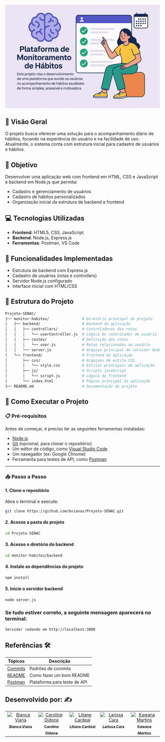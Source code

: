 <img src="./monitor-habitos/backend/public/images/banner-readme.md.png" alt="Banner da Plataforma de Monitoramento de Hábitos" width="800"/>


## 📌 Visão Geral

O projeto busca oferecer uma solução para o acompanhamento diário de hábitos, focando na experiência do usuário e na facilidade de uso. Atualmente, o sistema conta com estrutura inicial para cadastro de usuários e hábitos.

## 🎯 Objetivo

Desenvolver uma aplicação web com frontend em HTML, CSS e JavaScript e backend em Node.js que permita:
- Cadastro e gerenciamento de usuários
- Cadastro de hábitos personalizados
- Organização inicial da estrutura de backend e frontend

## 💻 Tecnologias Utilizadas

- **Frontend**: HTML5, CSS, JavaScript
- **Backend**: Node.js, Express.js
- **Ferramentas**: Postman, VS Code

## 🧩 Funcionalidades Implementadas

- Estrutura de backend com Express.js
- Cadastro de usuários (rotas e controllers)
- Servidor Node.js configurado
- Interface inicial com HTML/CSS

## 📁 Estrutura do Projeto

```bash
Projeto-SENAC/
├── monitor-habitos/               # Diretório principal do projeto
│   ├── backend/                   # Backend da aplicação
│   │   ├── controllers/           # Controladores das rotas
│   │   │   └── userController.js  # Lógica do controlador de usuário
│   │   ├── routes/                # Definição das rotas
│   │   │   └── user.js            # Rotas relacionadas ao usuário
│   │   └── server.js              # Arquivo principal do servidor Node.js
│   └── frontend/                  # Frontend da aplicação
│       ├── css/                   # Arquivos de estilo CSS
│       │   └── style.css          # Estilos principais da aplicação
│       ├── js/                    # Scripts JavaScript
│       │   └── script.js          # Lógica do frontend
│       └── index.html             # Página principal da aplicação
├── README.md                      # Documentação do projeto

```
## 🚀 Como Executar o Projeto

### 📋 Pré-requisitos

Antes de começar, é preciso ter as seguintes ferramentas instaladas:

- [Node.js](https://nodejs.org/)
- [Git](https://git-scm.com/) (opcional, para clonar o repositório)
- Um editor de código, como [Visual Studio Code](https://code.visualstudio.com/)
- Um navegador (ex: Google Chrome)
- Ferramenta para testes de API, como [Postman](https://www.postman.com/)

---

### 📥 Passo a Passo

#### 1. Clone o repositório

Abra o terminal e execute:

```bash
git clone https://github.com/bvianas/Projeto-SENAC.git
```

#### 2. Acesse a pasta do projeto
```bash
cd Projeto-SENAC
```
#### 3. Acesse o diretório do backend
```bash
cd monitor-habitos/backend
```
#### 4. Instale as dependências do projeto
```bash
npm install
```
#### 5. Inicie o servidor backend
```bash
node server.js
```

### Se tudo estiver correto, a seguinte mensagem aparecerá no terminal:

```bash
Servidor rodando em http://localhost:3000
```

## Referências 🛠️

| Tópicos | Descrição |
|--------|-----------|
|[Commits](https://github.com/iuricode/padroes-de-commits) | Padrões de commits |
|[README](https://blog.rocketseat.com.br/como-fazer-um-bom-readme/) | Como fazer um bom README |
|[Postman](https://www.postman.com/) | Plataforma para teste de API |




## Desenvolvido por: ✍️

 
<table>
  <tbody>
    <tr>
      <td align="center" valign="top" width="14.28%"><a href="https://github.com/bvianas"><img src="https://avatars.githubusercontent.com/u/138331430?v=4" width="100px;" alt="Bianca Viana"/><br /><sub><b>Bianca Viana</b></sub></a><br />
      </td>
      <td align="center" valign="top" width="14.28%"><a href="https://github.com/CarolineDidone"><img src="https://avatars.githubusercontent.com/u/134716920?v=4" width="100px;" alt="Caroline Didone"/><br /><sub><b>Caroline Didone</b></sub></a><br />
      </td>
      <td align="center" valign="top" width="14.28%"><a href="https://github.com/lilianecardeal"><img src="https://avatars.githubusercontent.com/u/143633881?v=4" width="100px;" alt="Liliane Cardeal"/><br /><sub><b>Liliane Cardeal</b></sub></a><br />
      </td>
      <td align="center" valign="top" width="14.28%"><a href="https://github.com/larissacara"><img src="https://avatars.githubusercontent.com/u/159551280?v=4" width="100px;" alt="Larissa Cara"/><br /><sub><b>Larissa Cara</b></sub></a><br />
      </td>
      <td align="center" valign="top" width="14.28%"><a href="https://github.com/Kawanamartins"><img src="https://avatars.githubusercontent.com/u/178830487?v=4" width="100px;" alt="Kawana Martins"/><br /><sub><b>Kawana Martins</b></sub></a><br />
      </td>
    </tr>
  </tdbody>
</table>

